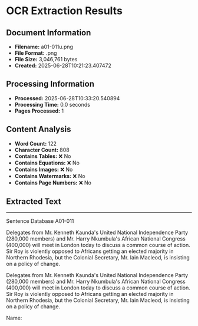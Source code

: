 # OCR Extraction Results

## Document Information

- **Filename:** a01-011u.png
- **File Format:** .png
- **File Size:** 3,046,761 bytes
- **Created:** 2025-06-28T10:21:23.407472

## Processing Information

- **Processed:** 2025-06-28T10:33:20.540894
- **Processing Time:** 0.0 seconds
- **Pages Processed:** 1

## Content Analysis

- **Word Count:** 122
- **Character Count:** 808
- **Contains Tables:** ❌ No
- **Contains Equations:** ❌ No
- **Contains Images:** ❌ No
- **Contains Watermarks:** ❌ No
- **Contains Page Numbers:** ❌ No

## Extracted Text

---

Sentence Database A01-011

Delegates from Mr. Kenneth Kaunda's United National Independence Party (280,000 members) and Mr. Harry Nkumbula's African National Congress (400,000) will meet in London today to discuss a common course of action. Sir Roy is violently opposed to Africans getting an elected majority in Northern Rhodesia, but the Colonial Secretary, Mr. Iain Macleod, is insisting on a policy of change.

Delegates from Mr. Kenneth Kaunda's United National Independence Party (280,000 members) and Mr. Harry Nkumbula's African National Congress (400,000) will meet in London today to discuss a common course of action. Sir Roy is violently opposed to Africans getting an elected majority in Northern Rhodesia, but the Colonial Secretary, Mr. Iain Macleod, is insisting on a policy of change.

Name: